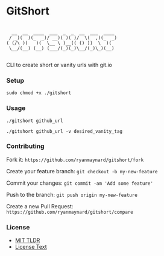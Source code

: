 # GitShort

```

  __  __  ____  ___  _  _  __  ___  ____ 
 / _)(  )(_  _)/ __)( )( )/  \(  ,)(_  _)
( (/\ )(   )(  \__ \ )__(( () ))  \  )(  
 \__/(__) (__) (___/(_)(_)\__/(_)\_)(__) 


```

CLI to create short or vanity urls with git.io

### Setup

`sudo chmod +x ./gitshort` 

### Usage

`./gitshort github_url `

`./gitshort github_url -v desired_vanity_tag`

### Contributing

Fork it:
`https://github.com/ryanmaynard/gitshort/fork`

Create your feature branch:
`git checkout -b my-new-feature`

Commit your changes:
`git commit -am 'Add some feature'`

Push to the branch:
`git push origin my-new-feature`

Create a new Pull Request:
`https://github.com/ryanmaynard/gitshort/compare`


### License

* [MIT TLDR][mit]
* [License Text][license]



[mit]: https://tldrlegal.com/license/mit-license
[license]: https://github.com/ryanmaynard/gitshort/blob/master/LICENSE
